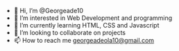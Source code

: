 - 👋 Hi, I’m @Georgeade10
- 👀 I’m interested in Web Development and programming
- 🌱 I’m currently learning HTML, CSS and Javascript
- 💞️ I’m looking to collaborate on projects
- 📫 How to reach me georgeadeola10@gmail.com

<!---
Georgeade10/Georgeade10 is a ✨ special ✨ repository because its `README.md` (this file) appears on your GitHub profile.
You can click the Preview link to take a look at your changes.
--->
